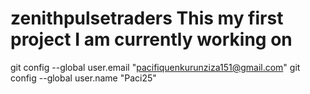 # zenithpulsetraders This my first project I am currently working on
 git config --global user.email "pacifiquenkurunziza151@gmail.com"
  git config --global user.name "Paci25"